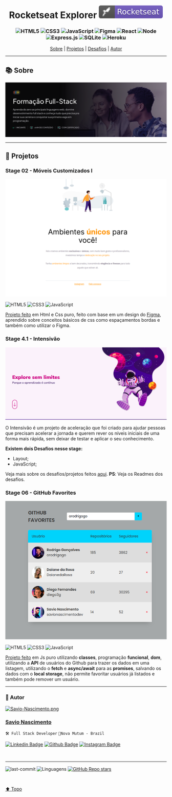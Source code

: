 <h1 align="center">
   Rocketseat Explorer <img alt="badge vscode" src="./assets/badge-rocket.svg">
</h1>

<h3 align="center">

![HTML5](https://img.shields.io/badge/HTML5-E34F26?style=flat&logo=html5&logoColor=white) ![CSS3](https://img.shields.io/badge/CSS3-1572B6?style=flat&logo=css3&logoColor=white) ![JavaScript](https://img.shields.io/badge/JavaScript-F7DF1E?style=flat&logo=javascript&logoColor=black) ![Figma](https://img.shields.io/badge/-Figma-060606?style=flat&logo=Figma) ![React](https://img.shields.io/badge/React-20232A?style=flat&logo=react&logoColor=61DAFB)
![Node](https://img.shields.io/badge/Node.js-339933.svg?style=flat&logo=nodedotjs&logoColor=white) ![Express.js](https://img.shields.io/badge/express.js-%23404d59.svg?style=flat&logo=express&logoColor=%2361DAFB) ![SQLite](https://img.shields.io/badge/SQLite-003B57.svg?style=flat&logo=SQLite&logoColor=white) ![Heroku](https://img.shields.io/badge/Heroku-430098.svg?style=flat&logo=Heroku&logoColor=white)

</h3>

<p align="center">
  <a href="#Sobre">Sobre</a> |
  <a href="#projects">Projetos</a> |
  <a href="#Desafios">Desafios</a> |
  <a href="#author">Autor</a>
</p>

---

<!-- [🏠 Home](https://github.com/savionascimentodev) -->

## 📚 Sobre

<a class="#Sobre"/>

<img src="assets/header.png" alt="Header"/>

---

## 👾 Projetos

<a class="projects"></a>

### Stage 02 - Móveis Customizados I

<img src="assets/stage02.png" alt="Stage-02"/>

![HTML5](https://img.shields.io/badge/HTML5-E34F26?style=flat&logo=html5&logoColor=white) ![CSS3](https://img.shields.io/badge/CSS3-1572B6?style=flat&logo=css3&logoColor=white) ![JavaScript](https://img.shields.io/badge/JavaScript-F7DF1E?style=flat&logo=javascript&logoColor=black)

[Projeto feito](https://github.com/savionascimentodev/RocketSeat-Explorer/tree/main/06-JavaScript-Antes-Do-Framework/Projeto-Github-Favorites) em Html e Css puro, feito com base em um design do [Figma](https://www.figma.com/file/fAvYZz4dPV5MfhL77XkqkD/Explorer---Projeto-01/duplicate), aprendido sobre conceitos básicos de css como espaçamentos bordas e também como utilizar o Figma.

### Stage 4.1 - Intensivão

<img src="./assets/intensivao.png" alt="Intensivão"/>

O Intensivão é um projeto de aceleração que foi criado para ajudar pessoas que precisam acelerar a jornada e querem rever os níveis iniciais de uma forma mais rápida, sem deixar de testar e aplicar o seu conhecimento.

**Existem dois Desafios nesse stage:**

- Layout;
- JavaScript;

Veja mais sobre os desafios/projetos feitos [aqui](https://github.com/savionascimentodev/RocketSeat-Explorer/tree/main/04.1-Intensivao-Projeto). **PS**: Veja os Readmes dos desafios.

### Stage 06 - GitHub Favorites

<img src="./assets/stage06.png" alt="Stage-06" />

![HTML5](https://img.shields.io/badge/HTML5-E34F26?style=flat&logo=html5&logoColor=white) ![CSS3](https://img.shields.io/badge/CSS3-1572B6?style=flat&logo=css3&logoColor=white) ![JavaScript](https://img.shields.io/badge/JavaScript-F7DF1E?style=flat&logo=javascript&logoColor=black)

[Projeto feito](https://github.com/savionascimentodev/RocketSeat-Explorer/tree/main/06-JavaScript-Antes-Do-Framework/Projeto-Github-Favorites) em Js puro utilizando **classes**, programação **funcional**, **dom**, utilizando a **API** de usuários do Github para trazer os dados em uma listagem, utilizando o **fetch** e **async/await** para as **promises**, salvando os dados com o **local storage**, não permite favoritar usuários já listados e também pode remover um usuário.

---

### 👤 Autor <a id="author"></a>

[![Savio-Nascimento.png](https://i.postimg.cc/gjRJWDWh/Savio-Nascimento.png)](https://postimg.cc/CnhYCbdM)

### [Savio Nascimento](https://github.com/savionascimentodev)

`🛠 Full Stack Developer`
`📍Nova Mutum - Brazil`

[![Linkedin Badge](https://img.shields.io/badge/-SavioNascimento-blue?style=flat&logo=Linkedin&logoColor=white&link=https://www.linkedin.com/savio-nascimento)](https://www.linkedin.com/in/savio-nascimento/) [![Github Badge](https://img.shields.io/badge/savionascimentodev-24292e?style=flat&logo=Github&logoColor=white&link=https://github.com/savionascimentodev)](https://github.com/savionascimentodev) [![Instagram Badge](https://img.shields.io/badge/-@SavioNascimento-f94877?style=flat&logo=instagram&logoColor=white&link=https://https://www.instagram.com/savio_nascimento_/)](https://www.instagram.com/savio_nascimento_/)

<br/>

---

![last-commit](https://img.shields.io/github/last-commit/savionascimentodev/Rocketseat-Explorer?&color=purple) <img src="https://img.shields.io/github/languages/count/savionascimentodev/Rocketseat-Explorer?color=purple&style=flat" alt="Linguagens"> [![GitHub Repo stars](https://img.shields.io/github/stars/savionascimentodev/Rocketseat-Explorer?style=social)](https://github.com/savionascimentodev/Rocketseat-Explorer/stargazers)

</br>

[⬆️ Topo](#top)
